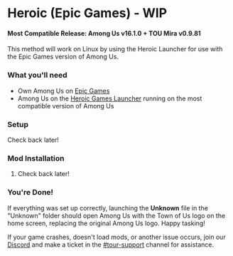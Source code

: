 
# Heroic (Epic Games) - WIP

#### Most Compatible Release: Among Us v16.1.0 + TOU Mira v0.9.81

This method will work on Linux by using the Heroic Launcher for use with the Epic Games version of Among Us.

### What you'll need

- Own Among Us on [Epic Games](https://store.epicgames.com/en-US/p/among-us)
- Among Us on the [Heroic Games Launcher](https://heroicgameslauncher.com/downloads) running on the most compatible version of Among Us

### Setup

Check back later!

### Mod Installation

1. Check back later!

### You're Done!

If everything was set up correctly, launching the **Unknown** file in the "Unknown" folder should open Among Us with the Town of Us logo on the home screen, replacing the original Among Us logo. Happy tasking!

If your game crashes, doesn't load mods, or another issue occurs, join our [Discord](https://discord.gg/ugyc4EVUYZ) and make a ticket in the [#tour-support](https://discord.com/channels/890249154402586734/900986905154453504) channel for assistance.